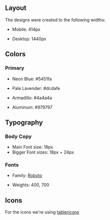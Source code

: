 ## Layout

The designs were created to the following widths:

-   Mobile: 414px

-   Desktop: 1440px

## Colors

### Primary

-   Neon Blue: #5451fa

-   Pale Lavender: #dcdafe

-   Armadillo: #4a4a4a

-   Aluminum: #979797

## Typography

### Body Copy

-   Main Font size: 16px
-   Bigger Font sizes: 18px + 24px

### Fonts

-   Family: [Roboto](https://fonts.google.com/specimen/Roboto)

-   Weights: 400, 700

## Icons

For the icons we're using [tablericons](http://tablericons.com)
